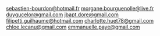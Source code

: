 sebastien-bourdon@hotmail.fr
morgane.bourguenolle@live.fr
duygucelor@gmail.com
jbapt.dore@gmail.com
filipetti.guilhaume@hotmail.com
charlotte.huet78@gmail.com
chloe.lecanu@gmail.com
emmanuelle.paye@gmail.com
